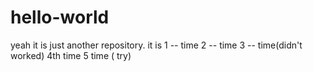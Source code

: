 # hello-world
yeah it is just another repository.
it is
1 -- time
2 -- time
3 -- time(didn't worked)
4th time
5 time ( try)
